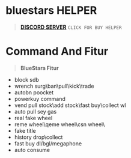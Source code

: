 # bluestars HELPER
> **[DISCORD SERVER](https://discord.gg/Eg2MkNp7zF)**
> `CLICK FOR BUY HELPER`

# Command And Fitur
> **BlueStara Fitur**
- block sdb                                                      
- wrench surg\ban\pull\kick\trade
- autobn poocket
- powerkuy command
- vend pull stock\add stock\fast buy\collect wl
- auto pull sey  gas
- real fake wheel 
- reme wheel\qeme wheel\csn wheel\
-  fake title 
- history drop\collect
- fast buy dl/bgl/megaphone
- auto consume
